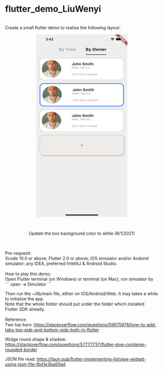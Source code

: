 # flutter_demo_LiuWenyi
<br/>
Create a small flutter demo to realize the following layout:
<p align="center">
<img src= "https://github.com/cravenbrave/flutterDemo/blob/9ae6afb1b223c7ca93c225faf9f5ed175f97a13d/Simulator%20Screen%20Shot%20-%20iPhone%2012%20Pro%20Max%20-%202021-08-01%20at%2015.42.29.png" width="300" height="600" align="middle"/>
  </p>
  <br/>
  <p align="center"> Update the box background color to white (8/1/2021)</p>
<br/><br/>
Pre-requesit:<br/>
Xcode 10.0 or above; Flutter 2.0 or above; IOS simulator and/or Andoird simulator; any IDEA, preferred IntellitJ & Android Studio.
<br/><br/>
How to play this demo:<br/>
Open Flutter terminal (on Windows) or terminal (on Mac), run simulator by
```
open -a Simulator
```

Then run the ~/lib/main file, either on IOS/Android/Web. It may takes a while to initialize the app.
<br/>
Note that the whole folder should put under the folder which installed Flutter SDK already.
<br/><br/>
Reference:<br/>
Two top bars:
https://stackoverflow.com/questions/59675978/how-to-add-tabs-top-side-and-bottom-side-both-in-flutter

Widge round shape & shadow:
https://stackoverflow.com/questions/57777737/flutter-give-container-rounded-border

JSON file read:
https://faun.pub/flutter-implementing-listview-widget-using-json-file-fbd1e3ba60ad
